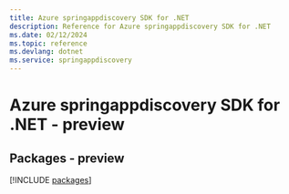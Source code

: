 ```yaml
---
title: Azure springappdiscovery SDK for .NET
description: Reference for Azure springappdiscovery SDK for .NET
ms.date: 02/12/2024
ms.topic: reference
ms.devlang: dotnet
ms.service: springappdiscovery
---
```

# Azure springappdiscovery SDK for .NET - preview
## Packages - preview
[!INCLUDE [packages](springappdiscovery-index.md)]